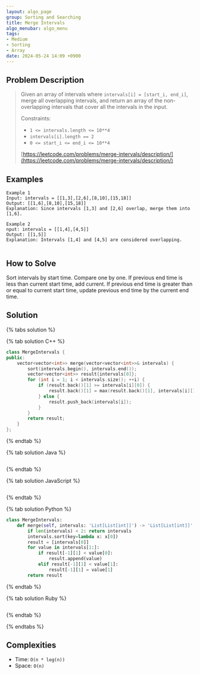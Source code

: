 ```yaml
---
layout: algo_page
group: Sorting and Searching
title: Merge Intervals
algo_menubar: algo_menu
tags:
- Medium
- Sorting
- Array
date: 2024-05-24 14:09 +0900
---
```

## Problem Description
> Given an array of intervals where `intervals[i] = [start_i, end_i]`, merge all overlapping intervals,
> and return an array of the non-overlapping intervals that cover all the intervals in the input.
>
> Constraints:
> - `1 <= intervals.length <= 10**4`
> - `intervals[i].length == 2`
> - `0 <= start_i <= end_i <= 10**4`
>
> [https://leetcode.com/problems/merge-intervals/description/](https://leetcode.com/problems/merge-intervals/description/)

## Examples
```
Example 1
Input: intervals = [[1,3],[2,6],[8,10],[15,18]]
Output: [[1,6],[8,10],[15,18]]
Explanation: Since intervals [1,3] and [2,6] overlap, merge them into [1,6].
```

```
Example 2
nput: intervals = [[1,4],[4,5]]
Output: [[1,5]]
Explanation: Intervals [1,4] and [4,5] are considered overlapping.
 
```

## How to Solve

Sort intervals by start time. Compare one by one.
If previous end time is less than current start time, add current.
If previous end time is greater than or equal to current start time, update previous end time by
the current end time.

## Solution

{% tabs solution %}

{% tab solution C++ %}
```cpp
class MergeIntervals {
public:
    vector<vector<int>> merge(vector<vector<int>>& intervals) {
        sort(intervals.begin(), intervals.end());
        vector<vector<int>> result{intervals[0]};
        for (int i = 1; i < intervals.size(); ++i) {
            if (result.back()[1] >= intervals[i][0]) {
                result.back()[1] = max(result.back()[1], intervals[i][1]);
            } else {
                result.push_back(intervals[i]);
            }
        }
        return result;
    }
};
```
{% endtab %}

{% tab solution Java %}
```java

```
{% endtab %}

{% tab solution JavaScript %}
```js

```
{% endtab %}

{% tab solution Python %}
```python
class MergeIntervals:
    def merge(self, intervals: 'List[List[int]]') -> 'List[List[int]]':
        if len(intervals) < 2: return intervals
        intervals.sort(key=lambda x: x[0])
        result = [intervals[0]]
        for value in intervals[1:]:
            if result[-1][1] < value[0]:
                result.append(value)
            elif result[-1][1] < value[1]:
                result[-1][1] = value[1]
        return result
```
{% endtab %}

{% tab solution Ruby %}
```ruby

```
{% endtab %}

{% endtabs %}



## Complexities
- Time: `O(n * log(n))`
- Space: `O(n)`
